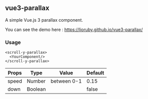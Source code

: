 ## vue3-parallax
A simple Vue.js 3 parallax component.

You can see the demo here : https://lioruby.github.io/vue3-parallax/

### Usage
```vue
<scroll-y-parallax>
  <YourComponent/>
</scroll-y-parallax>
```

Props | Type | Value | Default
----- | -----| ----- | -------
speed | Number | between 0-1 | 0.15
down | Boolean | | false 
